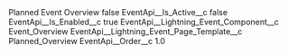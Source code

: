 <?xml version="1.0" encoding="UTF-8"?>
<CustomMetadata xmlns="http://soap.sforce.com/2006/04/metadata" xmlns:xsi="http://www.w3.org/2001/XMLSchema-instance" xmlns:xsd="http://www.w3.org/2001/XMLSchema">
    <label>Planned Event Overview</label>
    <protected>false</protected>
    <values>
        <field>EventApi__Is_Active__c</field>
        <value xsi:type="xsd:boolean">false</value>
    </values>
    <values>
        <field>EventApi__Is_Enabled__c</field>
        <value xsi:type="xsd:boolean">true</value>
    </values>
    <values>
        <field>EventApi__Lightning_Event_Component__c</field>
        <value xsi:type="xsd:string">Event_Overview</value>
    </values>
    <values>
        <field>EventApi__Lightning_Event_Page_Template__c</field>
        <value xsi:type="xsd:string">Planned_Overview</value>
    </values>
    <values>
        <field>EventApi__Order__c</field>
        <value xsi:type="xsd:double">1.0</value>
    </values>
</CustomMetadata>
